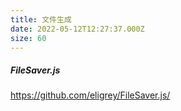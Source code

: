 ```yaml
---
title: 文件生成
date: 2022-05-12T12:27:37.000Z
size: 60
---
```

##### FileSaver.js

https://github.com/eligrey/FileSaver.js/
